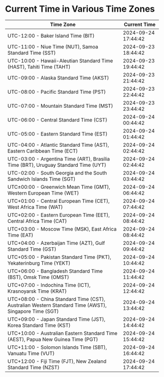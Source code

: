 # Current Time in Various Time Zones

| Time Zone | Current Time |
|-----------|--------------|
| UTC-12:00 - Baker Island Time (BIT) | 2024-09-24 17:44:42 |
| UTC-11:00 - Niue Time (NUT), Samoa Standard Time (SST) | 2024-09-23 18:44:42 |
| UTC-10:00 - Hawaii-Aleutian Standard Time (HAST), Tahiti Time (TAHT) | 2024-09-23 19:44:42 |
| UTC-09:00 - Alaska Standard Time (AKST) | 2024-09-23 21:44:42 |
| UTC-08:00 - Pacific Standard Time (PST) | 2024-09-23 22:44:42 |
| UTC-07:00 - Mountain Standard Time (MST) | 2024-09-23 23:44:42 |
| UTC-06:00 - Central Standard Time (CST) | 2024-09-24 00:44:42 |
| UTC-05:00 - Eastern Standard Time (EST) | 2024-09-24 01:44:42 |
| UTC-04:00 - Atlantic Standard Time (AST), Eastern Caribbean Time (ECT) | 2024-09-24 02:44:42 |
| UTC-03:00 - Argentina Time (ART), Brasília Time (BRT), Uruguay Standard Time (UYT) | 2024-09-24 02:44:42 |
| UTC-02:00 - South Georgia and the South Sandwich Islands Time (SGT) | 2024-09-24 03:44:42 |
| UTC±00:00 - Greenwich Mean Time (GMT), Western European Time (WET) | 2024-09-24 06:44:42 |
| UTC+01:00 - Central European Time (CET), West Africa Time (WAT) | 2024-09-24 07:44:42 |
| UTC+02:00 - Eastern European Time (EET), Central Africa Time (CAT) | 2024-09-24 08:44:42 |
| UTC+03:00 - Moscow Time (MSK), East Africa Time (EAT) | 2024-09-24 08:44:42 |
| UTC+04:00 - Azerbaijan Time (AZT), Gulf Standard Time (GST) | 2024-09-24 09:44:42 |
| UTC+05:00 - Pakistan Standard Time (PKT), Yekaterinburg Time (YEKT) | 2024-09-24 10:44:42 |
| UTC+06:00 - Bangladesh Standard Time (BST), Omsk Time (OMST) | 2024-09-24 11:44:42 |
| UTC+07:00 - Indochina Time (ICT), Krasnoyarsk Time (KRAT) | 2024-09-24 12:44:42 |
| UTC+08:00 - China Standard Time (CST), Australian Western Standard Time (AWST), Singapore Time (SGT) | 2024-09-24 13:44:42 |
| UTC+09:00 - Japan Standard Time (JST), Korea Standard Time (KST) | 2024-09-24 14:44:42 |
| UTC+10:00 - Australian Eastern Standard Time (AEST), Papua New Guinea Time (PGT) | 2024-09-24 15:44:42 |
| UTC+11:00 - Solomon Islands Time (SBT), Vanuatu Time (VUT) | 2024-09-24 16:44:42 |
| UTC+12:00 - Fiji Time (FJT), New Zealand Standard Time (NZST) | 2024-09-24 17:44:42 |
